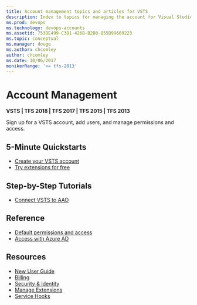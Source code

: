 ```yaml
---
title: Account management topics and articles for VSTS  
description: Index to topics for managing the account for Visual Studio Team Services (VSTS)
ms.prod: devops
ms.technology: devops-accounts
ms.assetid: 753DE499-C3D1-426B-B2B0-855D99669223
ms.topic: conceptual
ms.manager: douge
ms.author: chcomley
author: chcomley
ms.date: 10/06/2017
monikerRange: '>= tfs-2013'
---
```

# Account Management

**VSTS | TFS 2018 | TFS 2017 | TFS 2015 | TFS 2013**

Sign up for a VSTS account, add users, and manage permissions and access.

## 5-Minute Quickstarts

* [Create your VSTS account](create-account-msa-or-work-student.md)
* [Try extensions for free](../billing/try-additional-features-vs.md)

## Step-by-Step Tutorials

* [Connect VSTS to AAD](connect-account-to-aad.md)

## Reference

* [Default permissions and access](../security/permissions-access.md?toc=/vsts/accounts/toc.json&bc=/vsts/accounts/breadcrumb/toc.json)
* [Access with Azure AD](access-with-azure-ad.md)

## Resources

* [New User Guide](../user-guide/index.md)
* [Billing](../billing/index.md)
* [Security & Identity](../security/index.md)
* [Manage Extensions](../marketplace/index.md)
* [Service Hooks](../service-hooks/index.md)
